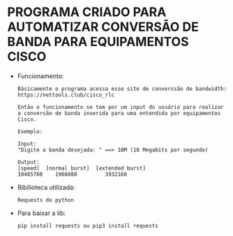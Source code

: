 # PROGRAMA CRIADO PARA AUTOMATIZAR CONVERSÃO DE BANDA PARA EQUIPAMENTOS CISCO

* Funcionamento:

      Básicamente o programa acessa esse site de converssão de bandwidth: https://nettools.club/cisco_rlc

      Então o funcionamento se tem por um input do usuário para realizar a conversão de banda inserida para uma entendida por equipamentos Cisco. 

      Exemplo:
 
      Input:
      "Digite a banda desejada: " ==> 10M (10 Megabits por segundo)

      Output:
      [speed]  [normal burst]  [extended burst]
      10485760    1966080         3932160

* Bibilioteca utilizada:

      Requests do python
   
* Para baixar a lib:

      pip install requests ou pip3 install requests
